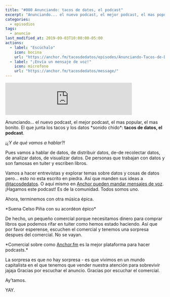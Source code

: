 ```yaml
---
title: "#000 Anunciando: tacos de datos, el podcast"
excerpt: "Anunciando... el nuevo podcast, el mejor podcast, el mas popular, el mas bonito. El que junta los tacos y los datos *sonido chido*: tacos de datos, el podcast."
categories:
  - episodios
tags:
  - anuncio
last_modified_at: 2019-09-03T10:00:00-05:00
actions:
  - label: "Escúchalo"
    icon: bocina
    url: "https://anchor.fm/tacosdedatos/episodes/Anunciando-Tacos-de-Datos--el-podcast-e53gep/a-alpc7n"
  - label: "¡Envía un mensaje de voz!"
    icon: microfono
    url: "https://anchor.fm/tacosdedatos/message/"
---
```


<iframe src="https://anchor.fm/tacosdedatos/embed/episodes/Anunciando-Tacos-de-Datos--el-podcast-e53gep/a-alpc7n" height="102px" width="400px" frameborder="0" scrolling="no"></iframe>

Anunciando... el nuevo podcast, el mejor podcast, el mas popular, el mas bonito. El que junta los tacos y los datos \*sonido chido\*: **tacos de datos, el podcast**.

_¡¿Y de qué vamos a hablar?!_

Pues vamos a hablar de datos, de distribuir datos, de-de recolectar datos, de analizar datos, de visualizar datos. De personas que trabajan con datos y son famosas en tuiter y escriben libros.

Vamos a hacer entrevistas y explorar temas sobre datos y cosas de datos pero... esto no esta escrito en piedra. Así que manden sus ideas a [@tacosdedatos](https://twitter.com/tacosdedatos). O aquí mismo en [Anchor pueden mandar mensajes de voz](https://anchor.fm/tacosdedatos/messages). ¡Hagamos este podcast! Es de la comunidad. Todos somos uno.

Ahora, terminemos con otra música épica.

\*Suena Celso Piña con su acordéon épico\*

De hecho, un pequeño comercial porque necesitamos dinero para comprar libros que podemos rifar en tuiter como hemos estado haciendo. Así que por favor esperense, escuchen el comercial y tenemos una sorpresa despues del comercial. No se vayan.

\*Comercial sobre como [Anchor.fm](https://anchor.fm/) es la mejor plataforma para hacer podcasts.\*

La sorpresa es que no hay sorpresa - es que vivimos en un mundo capitalista en el que tenemos que vender nuestra atención para sobrevivir jajaja Gracias por escuchar el anuncio. Gracias por escuchar el comercial.

Ay'tamos.

YAY.